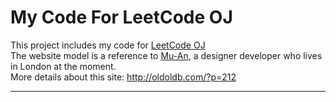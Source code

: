 ﻿My Code For LeetCode OJ
========

This project includes my code for [LeetCode OJ](https://oj.leetcode.com/problems/)
<br />
The website model is a reference to [Mu-An](http://muan.co), a designer developer who lives in London at the moment.
<br />
More details about this site: http://oldoldb.com/?p=212
<br />

---
